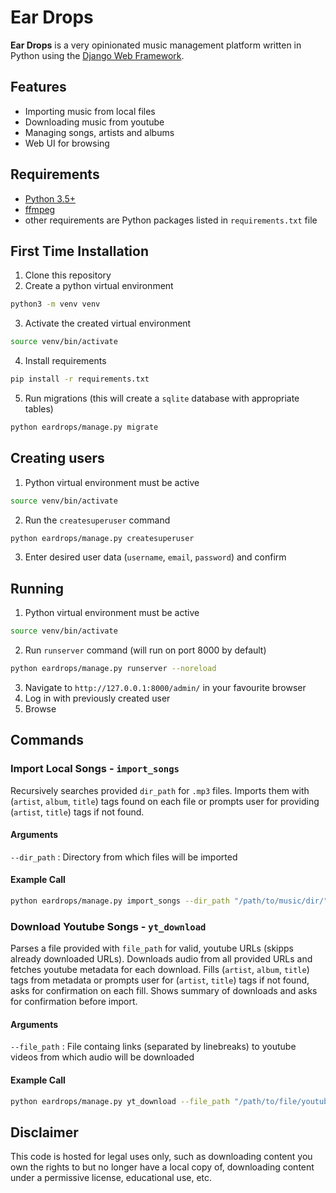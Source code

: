 # Ear Drops

**Ear Drops** is a very opinionated music management platform written in Python using the [Django Web Framework](https://www.djangoproject.com/).


## Features

- Importing music from local files
- Downloading music from youtube
- Managing songs, artists and albums
- Web UI for browsing


## Requirements

- [Python 3.5+](https://www.python.org/downloads/)
- [ffmpeg](https://www.ffmpeg.org/download.html)
- other requirements are Python packages listed in `requirements.txt` file


## First Time Installation

1. Clone this repository
2. Create a python virtual environment
```bash
python3 -m venv venv
```
3. Activate the created virtual environment
```bash
source venv/bin/activate
```
4. Install requirements
```bash
pip install -r requirements.txt
```
5. Run migrations (this will create a `sqlite` database with appropriate tables)
```bash
python eardrops/manage.py migrate
```


## Creating users
1. Python virtual environment must be active
```bash
source venv/bin/activate
```
2. Run the `createsuperuser` command
```bash
python eardrops/manage.py createsuperuser
```
3. Enter desired user data (`username`, `email`, `password`) and confirm


## Running
1. Python virtual environment must be active
```bash
source venv/bin/activate
```
2. Run `runserver` command (will run on port 8000 by default)
```bash
python eardrops/manage.py runserver --noreload
```
3. Navigate to `http://127.0.0.1:8000/admin/` in your favourite browser
4. Log in with previously created user
5. Browse


## Commands

### Import Local Songs - `import_songs`

Recursively searches provided `dir_path` for `.mp3` files. 
Imports them with (`artist`, `album`, `title`) tags found on each file 
or prompts user for providing (`artist`, `title`) tags if not found.

#### Arguments
`--dir_path` : Directory from which files will be imported

#### Example Call
```bash
python eardrops/manage.py import_songs --dir_path "/path/to/music/dir/"
```

### Download Youtube Songs - `yt_download`

Parses a file provided with `file_path` for valid, youtube URLs (skipps already downloaded URLs).
Downloads audio from all provided URLs and fetches youtube metadata for each download. 
Fills (`artist`, `album`, `title`) tags from metadata or prompts user for (`artist`, `title`) tags if not found, asks for confirmation on each fill.
Shows summary of downloads and asks for confirmation before import.

#### Arguments
`--file_path` : File containg links (separated by linebreaks) to youtube videos from which audio will be downloaded

#### Example Call
```bash
python eardrops/manage.py yt_download --file_path "/path/to/file/youtube_urls.txt"
```


## Disclaimer

This code is hosted for legal uses only, such as downloading content you own the rights to but no longer have a local copy of, downloading content under a permissive license, educational use, etc.
